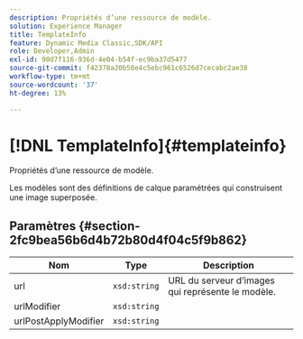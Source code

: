 ```yaml
---
description: Propriétés d’une ressource de modèle.
solution: Experience Manager
title: TemplateInfo
feature: Dynamic Media Classic,SDK/API
role: Developer,Admin
exl-id: 90d7f116-936d-4e04-b54f-ec9ba37d5477
source-git-commit: f42378a20b58e4c5ebc961c6526d7cecabc2ae38
workflow-type: tm+mt
source-wordcount: '37'
ht-degree: 13%

---
```


# [!DNL TemplateInfo]{#templateinfo}

Propriétés d’une ressource de modèle.

Les modèles sont des définitions de calque paramétrées qui construisent une image superposée.

## Paramètres {#section-2fc9bea56b6d4b72b80d4f04c5f9b862}

| Nom | Type | Description |
|---|---|---|
| url | `xsd:string` | URL du serveur d’images qui représente le modèle. |
| urlModifier | `xsd:string` | |
| urlPostApplyModifier | `xsd:string` | |
